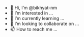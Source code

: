 - 👋 Hi, I’m @bikhyat-nm
- 👀 I’m interested in ...
- 🌱 I’m currently learning ...
- 💞️ I’m looking to collaborate on ...
- 📫 How to reach me ...

<!---
bikhyat-nm/bikhyat-nm is a ✨ special ✨ repository because its `README.md` (this file) appears on your GitHub profile.
You can click the Preview link to take a look at your changes.
--->
